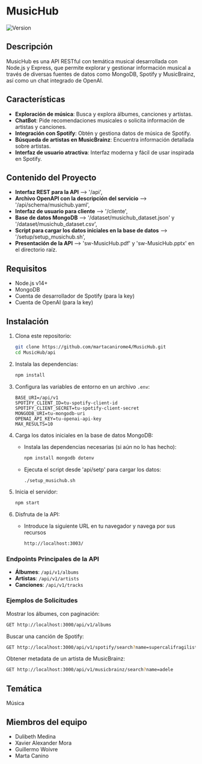 # MusicHub

![Version](https://img.shields.io/badge/version-1.0.0-brightgreen)

## Descripción

MusicHub es una API RESTful con temática musical desarrollada con Node.js y Express, que permite explorar y gestionar información musical a través de diversas fuentes de datos como MongoDB, Spotify y MusicBrainz, así como un chat integrado de OpenAI.

## Características

- **Exploración de música**: Busca y explora álbumes, canciones y artistas.
- **ChatBot**: Pide recomendaciones musicales o solicita información de artistas y canciones.
- **Integración con Spotify**: Obtén y gestiona datos de música de Spotify.
- **Búsqueda de artistas en MusicBrainz**: Encuentra información detallada sobre artistas.
- **Interfaz de usuario atractiva**: Interfaz moderna y fácil de usar inspirada en Spotify.

## Contenido del Proyecto

- **Interfaz REST para la API** --> '/api',
- **Archivo OpenAPI con la descripción del servicio** --> '/api/schema/musichub.yaml',
- **Interfaz de usuario para cliente** --> '/cliente',
- **Base de datos MongoDB** --> '/dataset/musichub_dataset.json' y '/dataset/musichub_dataset.csv',
- **Script para cargar los datos iniciales en la base de datos** --> '/setup/setup_musichub.sh',
- **Presentación de la API** --> 'sw-MusicHub.pdf' y  'sw-MusicHub.pptx' en el directorio raíz.

## Requisitos

- Node.js v14+
- MongoDB
- Cuenta de desarrollador de Spotify (para la key)
- Cuenta de OpenAI (para la key)

## Instalación

1. Clona este repositorio:
    ```bash
    git clone https://github.com/martacanirome4/MusicHub.git
    cd MusicHub/api
    ```

2. Instala las dependencias:
    ```bash
    npm install
    ```

3. Configura las variables de entorno en un archivo `.env`:
    ```env
    BASE_URI=/api/v1
    SPOTIFY_CLIENT_ID=tu-spotify-client-id
    SPOTIFY_CLIENT_SECRET=tu-spotify-client-secret
    MONGODB_URI=tu-mongodb-uri
    OPENAI_API_KEY=tu-openai-api-key
    MAX_RESULTS=10
    ```

4. Carga los datos iniciales en la base de datos MongoDB:

    - Instala las dependencias necesarias (si aún no lo has hecho):

        ```bash
        npm install mongodb dotenv
        ```

    - Ejecuta el script desde 'api/setp' para cargar los datos:

        ```bash
        ./setup_musichub.sh
        ```

5. Inicia el servidor:
     ```bash
    npm start
    ```
7. Disfruta de la API:
   
    -  Introduce la siguiente URL en tu navegador y navega por sus recursos

        ```bash
        http://localhost:3003/
        ```

### Endpoints Principales de la API

- **Álbumes**: `/api/v1/albums`
- **Artistas**: `/api/v1/artists`
- **Canciones**: `/api/v1/tracks`

### Ejemplos de Solicitudes

Mostrar los álbumes, con paginación:
```bash
GET http://localhost:3000/api/v1/albums

```
Buscar una canción de Spotify:
```bash
GET http://localhost:3000/api/v1/spotify/search?name=supercalifragilisticexpialidocious

```
Obtener metadata de un artista de MusicBrainz:
```bash
GET http://localhost:3000/api/v1/musicbrainz/search?name=adele
```


## Temática
Música

## Miembros del equipo
- Dulibeth Medina 
- Xavier Alexander Mora
- Guillermo Woivre
- Marta Canino
